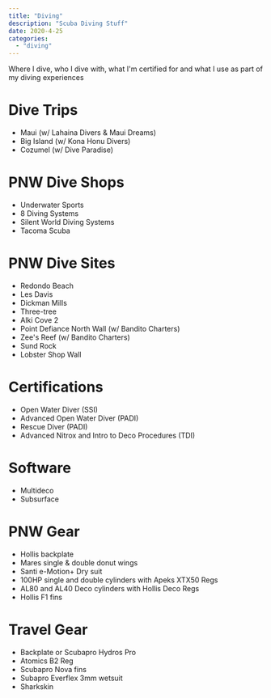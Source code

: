 ```yaml
---
title: "Diving"
description: "Scuba Diving Stuff"
date: 2020-4-25
categories:
  - "diving"
---
```


Where I dive, who I dive with, what I'm certified for and what I use as part of my diving experiences

# Dive Trips
- Maui (w/ Lahaina Divers & Maui Dreams)
- Big Island (w/ Kona Honu Divers)
- Cozumel (w/ Dive Paradise)

# PNW Dive Shops
- Underwater Sports
- 8 Diving Systems
- Silent World Diving Systems
- Tacoma Scuba

# PNW Dive Sites
- Redondo Beach
- Les Davis
- Dickman Mills
- Three-tree
- Alki Cove 2
- Point Defiance North Wall (w/ Bandito Charters)
- Zee's Reef (w/ Bandito Charters)
- Sund Rock
- Lobster Shop Wall

# Certifications
- Open Water Diver (SSI)
- Advanced Open Water Diver (PADI)
- Rescue Diver (PADI)
- Advanced Nitrox and Intro to Deco Procedures (TDI)

# Software
- Multideco
- Subsurface

# PNW Gear
- Hollis backplate
- Mares single & double donut wings
- Santi e-Motion+ Dry suit
- 100HP single and double cylinders with Apeks XTX50 Regs
- AL80 and AL40 Deco cylinders with Hollis Deco Regs
- Hollis F1 fins

# Travel Gear
- Backplate or Scubapro Hydros Pro
- Atomics B2 Reg
- Scubapro Nova fins
- Subapro Everflex 3mm wetsuit
- Sharkskin